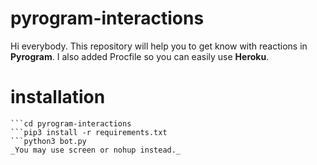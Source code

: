 # pyrogram-interactions
Hi everybody. This repository will help you to get know with reactions in **Pyrogram**. I also added Procfile so you can easily use **Heroku**.
# installation
```git clone https://github.com/rahmansharifi/pyrogram-interactions.git
```cd pyrogram-interactions
```pip3 install -r requirements.txt
```python3 bot.py
_You may use screen or nohup instead._
